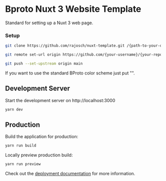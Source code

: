# Bproto Nuxt 3 Website Template

Standard for setting up a Nuxt 3 web page.

### Setup
```bash
git clone https://github.com/rajosch/nuxt-template.git /{path-to-your-dir}/{your-dir-name}

git remote set-url origin https://github.com/{your-username}/{your-repository}.git

git push --set-upstream origin main
```

If you want to use the standard BProto color scheme just put "".


## Development Server

Start the development server on http://localhost:3000

```bash
yarn dev
```

## Production

Build the application for production:

```bash
yarn run build
```

Locally preview production build:

```bash
yarn run preview
```

Check out the [deployment documentation](https://nuxt.com/docs/getting-started/deployment) for more information.
